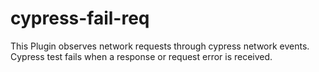 # cypress-fail-req
 This Plugin observes network requests through cypress network events. Cypress test fails when a response or request error is received.
